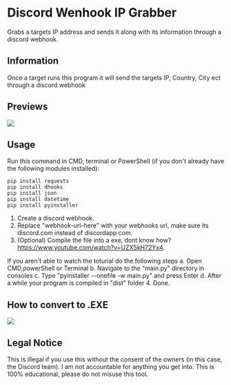 # Discord Wenhook IP Grabber
Grabs a targets IP address and sends it along with its information through a discord webhook.

## Information
Once a target runs this program it will send the targets IP, Country, City ect through a discord webhook

## Previews
![](https://i.imgur.com/0OClAdm.png)

## Usage
Run this command in CMD, terminal or PowerShell (if you don't already have the following modules installed):
```
pip install requests
pip install dhooks
pip install json
pip install datetime
pip install pyinstaller
```
1. Create a discord webhook.
2. Replace "webhook-url-here" with your webhooks url, make sure its discord.com instead of discordapp.com.
3. (Optional) Compile the file into a exe, dont know how? https://www.youtube.com/watch?v=UZX5kH72Yx4.

 If you aren't able to watch the toturial do the following steps
   a. Open CMD,powerShell or Terminal
   b. Navigate to the "main.py" directory in consoles
   c. Type "pyinstaller --onefile -w main.py" and press Enter
   d. After a while your program is compiled in "dist" folder
4. Done.

## How to convert to .EXE
![](https://i.imgur.com/6tx5tUK.gif)

## Legal Notice
This is illegal if you use this without the consent of the owners (in this case, the Discord team). I am not accountable for anything you get into. This is 100% educational, please do not misuse this tool.